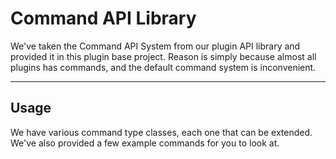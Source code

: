 # Command API Library
We've taken the Command API System from our plugin API library and provided it in this plugin base project. Reason is simply because almost all plugins has commands, and the default command system is inconvenient.

---

## Usage
We have various command type classes, each one that can be extended. We've also provided a few example commands for you to look at.